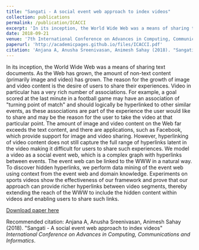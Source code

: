 ```yaml
---
title: "Sangati - A social event web approach to index videos"
collection: publications
permalink: /publication/ICACCI
excerpt: 'In its inception, the World Wide Web was a means of sharing text documents. As the Web has grown, the amount of non-text content (primarily image and video) has grown. The reason for the growth of image and video content is the desire of users to share their experiences. Video in particular has a very rich number of associations. For example, a goal scored at the last minute in a football game may have an association of "turning point of match" and should logically be hyperlinked to other similar events, as these associations are part of the experience the user would like to share and may be the reason for the user to take the video at that particular point. The amount of image and video content on the Web far exceeds the text content, and there are applications, such as Facebook, which provide support for image and video sharing. However, hyperlinking of video content does not still capture the full range of hyperlinks latent in the video making it difficult for users to share such experiences. We model a video as a social event web, which is a complex graph with hyperlinks between events. The event web can be linked to the WWW in a natural way. To discover hidden hyperlinks, we perform data mining of the event web using context from the event web and domain knowledge. Experiments on sports videos show the effectiveness of our framework and prove that our approach can provide richer hyperlinks between video segments, thereby extending the reach of the WWW to include the hidden content within videos and enabling users to share such links.'
date: 2018-09-21
venue: '7th International Conference on Advances in Computing, Communications and Informatics'
paperurl: 'http://academicpages.github.io/files/ICACCI.pdf'
citation: 'Anjana A, Anusha Sreenivasan, Animesh Sahay (2018). "Sangati - A social event web approach to index videos" <i>International Conference on Advances in Computing, Communications and Informatics</i>.'
---
```

In its inception, the World Wide Web was a means of sharing text documents. As the Web has grown, the amount of non-text content (primarily image and video) has grown. The reason for the growth of image and video content is the desire of users to share their experiences. Video in particular has a very rich number of associations. For example, a goal scored at the last minute in a football game may have an association of "turning point of match" and should logically be hyperlinked to other similar events, as these associations are part of the experience the user would like to share and may be the reason for the user to take the video at that particular point. The amount of image and video content on the Web far exceeds the text content, and there are applications, such as Facebook, which provide support for image and video sharing. However, hyperlinking of video content does not still capture the full range of hyperlinks latent in the video making it difficult for users to share such experiences. We model a video as a social event web, which is a complex graph with hyperlinks between events. The event web can be linked to the WWW in a natural way. To discover hidden hyperlinks, we perform data mining of the event web using context from the event web and domain knowledge. Experiments on sports videos show the effectiveness of our framework and prove that our approach can provide richer hyperlinks between video segments, thereby extending the reach of the WWW to include the hidden content within videos and enabling users to share such links.

[Download paper here](http://academicpages.github.io/files/ICACCI.pdf)

Recommended citation: Anjana A, Anusha Sreenivasan, Animesh Sahay (2018). "Sangati - A social event web approach to index videos" <i>International Conference on Advances in Computing, Communications and Informatics</i>.
